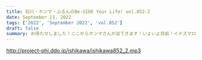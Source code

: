 ```yaml
---
title: 石川・ホンマ・ぶるんのBe-SIDE Your Life! vol.852-2
date: September 13, 2022
tags: ['2022', 'September 2022', 'vol.852']
draft: false
summary: お待たせしました！ここからホンマさんが出てきます！いよいよ目前！イナズマロックフェスの準備話がたくさん出ってきています！
---
```


http://project-phi.ddo.jp/ishikawa/ishikawa852_2.mp3